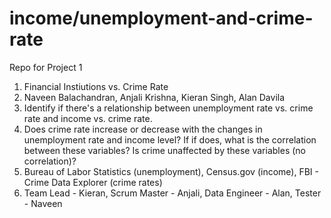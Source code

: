 # income/unemployment-and-crime-rate
Repo for Project 1

1. Financial Instiutions vs. Crime Rate
2. Naveen Balachandran, Anjali Krishna, Kieran Singh, Alan Davila
3. Identify if there's a relationship between unemployment rate vs. crime rate and income vs. crime rate.
4. Does crime rate increase or decrease with the changes in unemployment rate and income level? If if does, what is the correlation between these variables? Is crime unaffected by these variables (no correlation)?
5. Bureau of Labor Statistics (unemployment), Census.gov (income), FBI - Crime Data Explorer (crime rates)
6. Team Lead - Kieran,
   Scrum Master - Anjali,
   Data Engineer - Alan,
   Tester - Naveen
